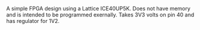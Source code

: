 A simple FPGA design using a Lattice ICE40UP5K. Does not have memory and is intended to be programmed exernally. Takes 3V3 volts on pin 40 and has regulator for 1V2.
